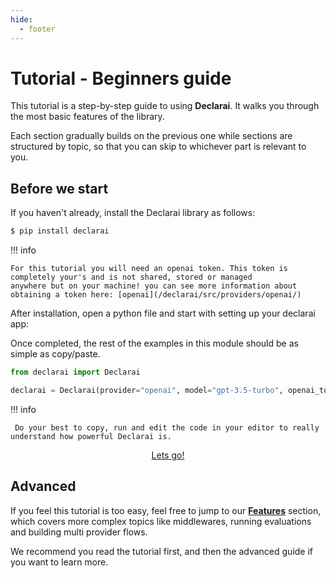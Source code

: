 ```yaml
---
hide:
  - footer
---
```


# Tutorial - Beginners guide

This tutorial is a step-by-step guide to using **Declarai**. It walks you through the most basic features of the library.

Each section gradually builds on the previous one while sections are structured by topic, 
so that you can skip to whichever part is relevant to you. 

## Before we start

If you haven't already, install the Declarai library as follows:

```bash
$ pip install declarai
```
!!! info

    For this tutorial you will need an openai token. This token is completely your's and is not shared, stored or managed
    anywhere but on your machine! you can see more information about obtaining a token here: [openai](/declarai/src/providers/openai/)

After installation, open a python file and start with setting up your declarai app:

Once completed, the rest of the examples in this module should be as simple as copy/paste.



```python title="declarai_tutorial.py"
from declarai import Declarai

declarai = Declarai(provider="openai", model="gpt-3.5-turbo", openai_token="<your-openai-token>")
```


!!! info

     Do your best to copy, run and edit the code in your editor to really understand how powerful Declarai is.

<div style="text-align: center">
    <a href="simple-task/" class="md-button">
        Lets go! <i class="fas fa-arrow-left"></i>
    </a>
</div>

## Advanced

If you feel this tutorial is too easy, feel free to jump to our [**Features**](../features/) section, which covers more complex 
topics like middlewares, running evaluations and building multi provider flows.

We recommend you read the tutorial first, and then the advanced guide if you want to learn more.
